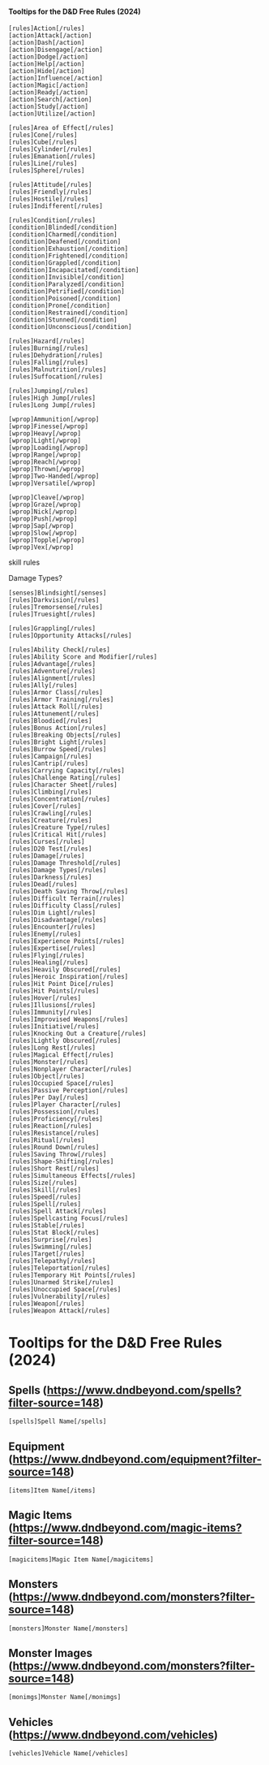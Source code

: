 #### Tooltips for the D&D Free Rules (2024)

`[rules]Action[/rules]`  
`[action]Attack[/action]`  
`[action]Dash[/action]`  
`[action]Disengage[/action]`  
`[action]Dodge[/action]`  
`[action]Help[/action]`  
`[action]Hide[/action]`  
`[action]Influence[/action]`  
`[action]Magic[/action]`  
`[action]Ready[/action]`  
`[action]Search[/action]`  
`[action]Study[/action]`  
`[action]Utilize[/action]`  

`[rules]Area of Effect[/rules]`  
`[rules]Cone[/rules]`  
`[rules]Cube[/rules]`  
`[rules]Cylinder[/rules]`  
`[rules]Emanation[/rules]`  
`[rules]Line[/rules]`  
`[rules]Sphere[/rules]`  

`[rules]Attitude[/rules]`  
`[rules]Friendly[/rules]`  
`[rules]Hostile[/rules]`  
`[rules]Indifferent[/rules]`  

`[rules]Condition[/rules]`  
`[condition]Blinded[/condition]`  
`[condition]Charmed[/condition]`  
`[condition]Deafened[/condition]`  
`[condition]Exhaustion[/condition]`  
`[condition]Frightened[/condition]`  
`[condition]Grappled[/condition]`  
`[condition]Incapacitated[/condition]`  
`[condition]Invisible[/condition]`  
`[condition]Paralyzed[/condition]`  
`[condition]Petrified[/condition]`  
`[condition]Poisoned[/condition]`  
`[condition]Prone[/condition]`  
`[condition]Restrained[/condition]`  
`[condition]Stunned[/condition]`  
`[condition]Unconscious[/condition]`  

`[rules]Hazard[/rules]`  
`[rules]Burning[/rules]`  
`[rules]Dehydration[/rules]`  
`[rules]Falling[/rules]`  
`[rules]Malnutrition[/rules]`  
`[rules]Suffocation[/rules]`  

`[rules]Jumping[/rules]`  
`[rules]High Jump[/rules]`  
`[rules]Long Jump[/rules]`  

`[wprop]Ammunition[/wprop]`  
`[wprop]Finesse[/wprop]`  
`[wprop]Heavy[/wprop]`  
`[wprop]Light[/wprop]`  
`[wprop]Loading[/wprop]`  
`[wprop]Range[/wprop]`  
`[wprop]Reach[/wprop]`  
`[wprop]Thrown[/wprop]`  
`[wprop]Two-Handed[/wprop]`  
`[wprop]Versatile[/wprop]`  

`[wprop]Cleave[/wprop]`  
`[wprop]Graze[/wprop]`  
`[wprop]Nick[/wprop]`  
`[wprop]Push[/wprop]`  
`[wprop]Sap[/wprop]`  
`[wprop]Slow[/wprop]`  
`[wprop]Topple[/wprop]`  
`[wprop]Vex[/wprop]`  


skill
rules

Damage Types?

`[senses]Blindsight[/senses]`  
`[rules]Darkvision[/rules]`  
`[rules]Tremorsense[/rules]`  
`[rules]Truesight[/rules]`  

`[rules]Grappling[/rules]`  
`[rules]Opportunity Attacks[/rules]`  

`[rules]Ability Check[/rules]`  
`[rules]Ability Score and Modifier[/rules]`  
`[rules]Advantage[/rules]`  
`[rules]Adventure[/rules]`  
`[rules]Alignment[/rules]`  
`[rules]Ally[/rules]`  
`[rules]Armor Class[/rules]`  
`[rules]Armor Training[/rules]`  
`[rules]Attack Roll[/rules]`  
`[rules]Attunement[/rules]`  
`[rules]Bloodied[/rules]`  
`[rules]Bonus Action[/rules]`  
`[rules]Breaking Objects[/rules]`  
`[rules]Bright Light[/rules]`  
`[rules]Burrow Speed[/rules]`  
`[rules]Campaign[/rules]`  
`[rules]Cantrip[/rules]`  
`[rules]Carrying Capacity[/rules]`  
`[rules]Challenge Rating[/rules]`  
`[rules]Character Sheet[/rules]`  
`[rules]Climbing[/rules]`  
`[rules]Concentration[/rules]`  
`[rules]Cover[/rules]`  
`[rules]Crawling[/rules]`  
`[rules]Creature[/rules]`  
`[rules]Creature Type[/rules]`  
`[rules]Critical Hit[/rules]`  
`[rules]Curses[/rules]`  
`[rules]D20 Test[/rules]`  
`[rules]Damage[/rules]`  
`[rules]Damage Threshold[/rules]`  
`[rules]Damage Types[/rules]`  
`[rules]Darkness[/rules]`  
`[rules]Dead[/rules]`  
`[rules]Death Saving Throw[/rules]`  
`[rules]Difficult Terrain[/rules]`  
`[rules]Difficulty Class[/rules]`  
`[rules]Dim Light[/rules]`  
`[rules]Disadvantage[/rules]`  
`[rules]Encounter[/rules]`  
`[rules]Enemy[/rules]`  
`[rules]Experience Points[/rules]`  
`[rules]Expertise[/rules]`  
`[rules]Flying[/rules]`  
`[rules]Healing[/rules]`  
`[rules]Heavily Obscured[/rules]`  
`[rules]Heroic Inspiration[/rules]`  
`[rules]Hit Point Dice[/rules]`  
`[rules]Hit Points[/rules]`  
`[rules]Hover[/rules]`  
`[rules]Illusions[/rules]`  
`[rules]Immunity[/rules]`  
`[rules]Improvised Weapons[/rules]`  
`[rules]Initiative[/rules]`  
`[rules]Knocking Out a Creature[/rules]`  
`[rules]Lightly Obscured[/rules]`  
`[rules]Long Rest[/rules]`  
`[rules]Magical Effect[/rules]`  
`[rules]Monster[/rules]`  
`[rules]Nonplayer Character[/rules]`  
`[rules]Object[/rules]`  
`[rules]Occupied Space[/rules]`  
`[rules]Passive Perception[/rules]`  
`[rules]Per Day[/rules]`  
`[rules]Player Character[/rules]`  
`[rules]Possession[/rules]`  
`[rules]Proficiency[/rules]`  
`[rules]Reaction[/rules]`  
`[rules]Resistance[/rules]`  
`[rules]Ritual[/rules]`  
`[rules]Round Down[/rules]`  
`[rules]Saving Throw[/rules]`  
`[rules]Shape-Shifting[/rules]`  
`[rules]Short Rest[/rules]`  
`[rules]Simultaneous Effects[/rules]`  
`[rules]Size[/rules]`  
`[rules]Skill[/rules]`  
`[rules]Speed[/rules]`  
`[rules]Spell[/rules]`  
`[rules]Spell Attack[/rules]`  
`[rules]Spellcasting Focus[/rules]`  
`[rules]Stable[/rules]`  
`[rules]Stat Block[/rules]`  
`[rules]Surprise[/rules]`  
`[rules]Swimming[/rules]`  
`[rules]Target[/rules]`  
`[rules]Telepathy[/rules]`  
`[rules]Teleportation[/rules]`  
`[rules]Temporary Hit Points[/rules]`  
`[rules]Unarmed Strike[/rules]`  
`[rules]Unoccupied Space[/rules]`  
`[rules]Vulnerability[/rules]`  
`[rules]Weapon[/rules]`  
`[rules]Weapon Attack[/rules]`  
# Tooltips for the D&D Free Rules (2024)
## Spells (https://www.dndbeyond.com/spells?filter-source=148)
`[spells]Spell Name[/spells]`
## Equipment (https://www.dndbeyond.com/equipment?filter-source=148)
`[items]Item Name[/items]`
## Magic Items (https://www.dndbeyond.com/magic-items?filter-source=148)
`[magicitems]Magic Item Name[/magicitems]`
## Monsters (https://www.dndbeyond.com/monsters?filter-source=148)
`[monsters]Monster Name[/monsters]`
## Monster Images (https://www.dndbeyond.com/monsters?filter-source=148)
`[monimgs]Monster Name[/monimgs]`
## Vehicles (https://www.dndbeyond.com/vehicles)
`[vehicles]Vehicle Name[/vehicles]`
